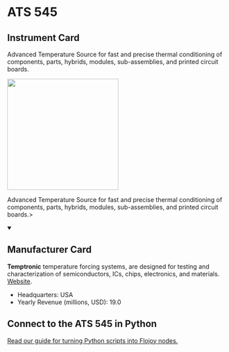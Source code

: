 
# ATS 545

## Instrument Card

<div className="flex">

<div>

Advanced Temperature Source for fast and precise thermal conditioning of components, parts, hybrids, modules, sub-assemblies, and printed circuit boards.

</div>

<img width="256" src="https://v5.airtableusercontent.com/v1/19/19/1691539200000/zxtf39Ay4dnTDPYV0pSmlg/3LDNVg2H-6-obI30crvfp4Ka-I5tcTS5sXkMSFe3AfZje6q0HFwx0-25NkhJ2U3T_ZxwuSbS1A9_7XZEuD8AD_NPGwh4eIoSgJEGq6jqMWY/ooILFI3wJpEKBZQJNQNSBT86NzcRv4-IpVyRHLi0G3U"/>

</div>

Advanced Temperature Source for fast and precise thermal conditioning of components, parts, hybrids, modules, sub-assemblies, and printed circuit boards.>

<details open>
<summary><h2>Manufacturer Card</h2></summary>

**Temptronic** temperature forcing systems, are designed for testing and characterization of semiconductors, ICs, chips, electronics, and materials. <a href="https://www.intestthermal.com/temptronic">Website</a>.

<ul>
  <li>Headquarters: USA</li>
  <li>Yearly Revenue (millions, USD): 19.0</li>
</ul>
</details>

## Connect to the ATS 545 in Python

[Read our guide for turning Python scripts into Flojoy nodes.](https://docs.flojoy.ai/custom-nodes/creating-custom-node/)


